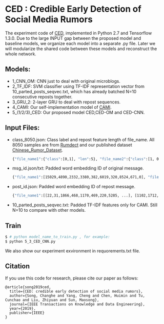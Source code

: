 # CED : Credible Early Detection of Social Media Rumors

The experiment code of [CED](http://114.215.64.60:8094/~chm/publications/tkde2019_CED.pdf), implemented in Python 2.7 and Tensorflow 1.3.0. 
Due to the large INPUT gap between the proposed model and baseline models, we organize each model into a separate .py file. Later we will modularize the shared code between these models and reconstruct the whole network.

## Models:
  - 1_CNN_OM: CNN just to deal with original microblogs.
  - 2_TF_IDF: SVM classifier using TF-IDF representation vector from 10_parted_posts_seqvec.txt, which has already batched N=10 consecutive reposts together.
  - 3_GRU_2: 2-layer GRU to deal with repost sequences.
  - 4_CAMI: Our self-implementation model of [CAMI](http://ir.ia.ac.cn/bitstream/173211/19743/1/ijcai17.pdf).
  - 5_(1/2/3)_CED: Our proposed model CED,CED-OM and CED-CNN.

## Input Files:
  - class_8050.json: Class label and repost feature length of file_name. All 8050 samples are from [Rumdect](http://alt.qcri.org/⇠wgao/data/rumdect.zip) and our published dataset [Chinese_Rumor_Dataset](https://github.com/thunlp/Chinese_Rumor_Dataset).
    ```sh
    {"file_name1":{"class":[0,1], "len":5}, "file_name2":{"class":[1, 0], "len":16}, ......}
    ```
  - msg_id.json/txt: Padded word embedding ID of original message.
    ```sh
    {"file_name1":[15029,4890,2332,3380,382,6019,320,8524,671,0], "file_name2":[2003,60,1390,0,0,0,0,0,0,0], ......}
    ```
  - post_id.json: Padded word embedding ID of repost message. 
    ```sh
    {"file_name1":[[22,31,1866,468,1170,469,220,5285, ...], [1102,1712,1304,930,127,1712,193,22, ...], ...], "file_name2":[[...], [...], ...].shape = [Padded length of N reposts' words, Corresponding "len" in class_8050.json], ......}
    ```
  - 10_parted_posts_seqvec.txt: Padded TF-IDF features only for CAMI. Still N=10 to compare with other models.

## Train
```sh
$ # python model_name_to_train.py , for example:
$ python 5_3_CED_CNN.py
```

We also show our experiment exvironment in requorements.txt file.

## Citation

If you use this code for research, please cite our paper as follows:

```
@article{song2019ced,
  title={CED: credible early detection of social media rumors},
  author={Song, Changhe and Yang, Cheng and Chen, Huimin and Tu, Cunchao and Liu, Zhiyuan and Sun, Maosong},
  journal={IEEE Transactions on Knowledge and Data Engineering},
  year={2019},
  publisher={IEEE}
}
```
